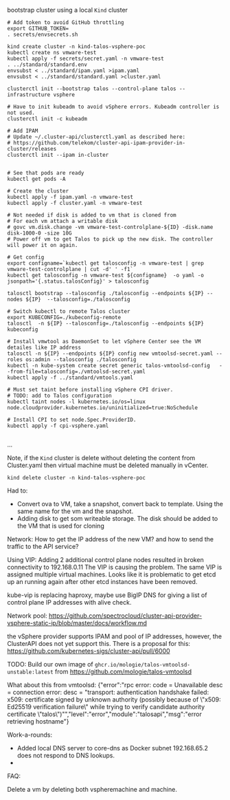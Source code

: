 bootstrap cluster using a local `Kind` cluster

```
# Add token to avoid GitHub throttling  
export GITHUB_TOKEN=
. secrets/envsecrets.sh

kind create cluster -n kind-talos-vsphere-poc
kubectl create ns vmware-test
kubectl apply -f secrets/secret.yaml -n vmware-test
. ../standard/standard.env
envsubst < ../standard/ipam.yaml >ipam.yaml
envsubst < ../standard/standard.yaml >cluster.yaml
  
clusterctl init --bootstrap talos --control-plane talos --infrastructure vsphere

# Have to init kubeadm to avoid vSphere errors. Kubeadm controller is not used.
clusterctl init -c kubeadm

# Add IPAM
# Update ~/.cluster-api/clusterctl.yaml as described here:
# https://github.com/telekom/cluster-api-ipam-provider-in-cluster/releases
clusterctl init --ipam in-cluster


# See that pods are ready
kubectl get pods -A

# Create the cluster
kubectl apply -f ipam.yaml -n vmware-test
kubectl apply -f cluster.yaml -n vmware-test

# Not needed if disk is added to vm that is cloned from
# For each vm attach a writable disk
# govc vm.disk.change -vm vmware-test-controlplane-${ID} -disk.name disk-1000-0 -size 10G
# Power off vm to get Talos to pick up the new disk. The controller will power it on again.

# Get config
export configname=`kubectl get talosconfig -n vmware-test | grep vmware-test-controlplane | cut -d' ' -f1`
kubectl get talosconfig -n vmware-test ${configname}  -o yaml -o jsonpath='{.status.talosConfig}' > talosconfig

talosctl bootstrap --talosconfig ./talosconfig --endpoints ${IP} --nodes ${IP}  --talosconfig=./talosconfig 

# Switch kubectl to remote Talos cluster
export KUBECONFIG=./kubeconfig-remote
talosctl  -n ${IP} --talosconfig=./talosconfig --endpoints ${IP} kubeconfig

# Install vmwtool as DaemonSet to let vSphere Center see the VM detailes like IP address
talosctl -n ${IP} --endpoints ${IP} config new vmtoolsd-secret.yaml --roles os:admin --talosconfig ./talosconfig
kubectl -n kube-system create secret generic talos-vmtoolsd-config   --from-file=talosconfig=./vmtoolsd-secret.yaml
kubectl apply -f ../standard/vmtools.yaml

# Must set taint before installing vSphere CPI driver.
# TODO: add to Talos configuration
kubectl taint nodes -l kubernetes.io/os=linux node.cloudprovider.kubernetes.io/uninitialized=true:NoSchedule

# Install CPI to set node.Spec.ProviderID. 
kubectl apply -f cpi-vsphere.yaml 


```
...

Note, if the `Kind` cluster is delete without deleting the content from Cluster.yaml then virtual machine must be deleted manually in vCenter.
```
kind delete cluster -n kind-talos-vsphere-poc

```




Had to:
* Convert ova to VM, take a snapshot, convert back to template. Using the same name for the vm and the snapshot.
* Adding disk to get som writeable storage. The disk should be added to the VM that is used for cloning

Network:
How to get the IP address of the new VM? and how to send the traffic to the API service?

Using VIP:
Adding 2 additional control plane nodes resulted in broken connectivity to 192.168.0.11
The VIP is causing the problem. The same VIP is assigned multiple virtual machines. 
Looks like it is problematic to get etcd up an running again after other etcd instances have been removed.



kube-vip is replacing haproxy, maybe use BigIP DNS for giving a list of control plane IP addresses with alive check.

Network pool:
https://github.com/spectrocloud/cluster-api-provider-vsphere-static-ip/blob/master/docs/workflow.md


the vSphere provider supports IPAM and pool of IP addresses, however, the ClusterAPI does not yet support this. There is a proposal for this:
https://github.com/kubernetes-sigs/cluster-api/pull/6000




TODO:
Build our own image of `ghcr.io/mologie/talos-vmtoolsd-unstable:latest` from
https://github.com/mologie/talos-vmtoolsd


What about this from vmtoolsd:
{"error":"rpc error: code = Unavailable desc = connection error: desc = \"transport: authentication handshake failed: x509: certificate signed by unknown authority (possibly because of \\\"x509: Ed25519 verification failure\\\" while trying to verify candidate authority certificate \\\"talos\\\")\"","level":"error","module":"talosapi","msg":"error retrieving hostname"}


Work-a-rounds:
* Added local DNS server to core-dns as Docker subnet 192.168.65.2 does not respond to DNS lookups.
* 

FAQ:

Delete a vm by deleting both vspheremachine and machine.